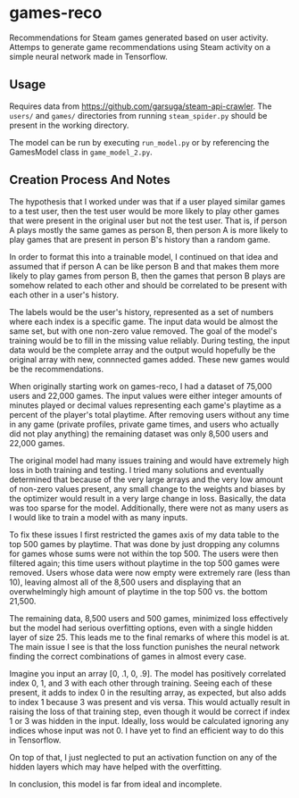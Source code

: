 # games-reco
Recommendations for Steam games generated based on user activity.
Attemps to generate game recommendations using Steam activity on a simple neural network made in Tensorflow.

## Usage
Requires data from https://github.com/garsuga/steam-api-crawler. 
The `users/` and `games/` directories from running `steam_spider.py` should be present in the working directory.

The model can be run by executing `run_model.py` or by referencing the GamesModel class in `game_model_2.py`.

## Creation Process And Notes
The hypothesis that I worked under was that if a user played similar games to a test user, then the test user would be more likely to
play other games that were present in the original user but not the test user. That is, if person A plays mostly the same games as person B,
then person A is more likely to play games that are present in person B's history than a random game.

In order to format this into a trainable model, I continued on that idea and assumed that if person A can be like person B and that makes them
more likely to play games from person B, then the games that person B plays are somehow related to each other and should be correlated to
be present with each other in a user's history.

The labels would be the user's history, represented as a set of numbers where each index is a specific game. The input data would be almost
the same set, but with one non-zero value removed. The goal of the model's training would be to fill in the missing value reliably. During
testing, the input data would be the complete array and the output would hopefully be the original array with new, connnected games added.
These new games would be the recommendations.

When originally starting work on games-reco, I had a dataset of 75,000 users and 22,000 games. 
The input values were either integer amounts of minutes played or decimal values representing each game's playtime as a percent of the player's total playtime.
After removing users without any time in any game (private profiles, private game times, and users who actually did not play anything)
the remaining dataset was only 8,500 users and 22,000 games.

The original model had many issues training and would have extremely high loss in both training and testing. I tried many solutions and
eventually determined that because of the very large arrays and the very low amount of non-zero values present, any small change to the weights
and biases by the optimizer would result in a very large change in loss. Basically, the data was too sparse for the model. Additionally,
there were not as many users as I would like to train a model with as many inputs.

To fix these issues I first restricted the games axis of my data table to the top 500 games by playtime. That was done by just dropping any
columns for games whose sums were not within the top 500. The users were then filtered again; this time users without playtime in the top
500 games were removed. Users whose data were now empty were extremely rare (less than 10), leaving almost all of the 8,500 users and displaying that
an overwhelmingly high amount of playtime in the top 500 vs. the bottom 21,500.

The remaining data, 8,500 users and 500 games, minimized loss effectively but the model had serious overfitting options, even with a single
hidden layer of size 25. This leads me to the final remarks of where this model is at. The main issue I see is that the loss function punishes
the neural network finding the correct combinations of games in almost every case. 

Imagine you input an array [0, .1, 0, .9]. The model has positively correlated index 0, 1, and 3 with each other through training. Seeing
each of these present, it adds to index 0 in the resulting array, as expected, but also adds to index 1 because 3 was present and vis versa.
This would actually result in raising the loss of that training step, even though it would be correct if index 1 or 3 was hidden in the input.
Ideally, loss would be calculated ignoring any indices whose input was not 0. I have yet to find an efficient way to do this in Tensorflow.

On top of that, I just neglected to put an activation function on any of the hidden layers which may have helped with the overfitting.

In conclusion, this model is far from ideal and incomplete.
